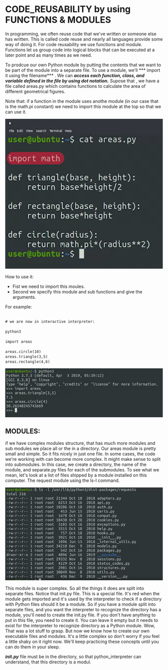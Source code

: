 # CODE_REUSABILITY by using FUNCTIONS & MODULES
In programming, we often reuse code that we've written or someone else has written. This is called code reuse and nearly all languages provide some way of doing it. For code reusability we use functions and module. Functions let us group code into logical blocks that can be executed at a later point and as many times as we need. 

To prodcue our own Python module by putting the contents that we want to be part of the module into a separate file. To use a module, we'll *** import it using the filename*** . We can ***access each function, class, and variable defined in the file by using dot notation.*** Supose that ,  we have a file called areas.py which contains functions to calculate the area of different geometrical figures. 

Note that: if a function in the module  uses anothe module (in our case that is the math.pi constant) we need to import this module at the top so that we can use it.

![areas_module](images/areas_module.png)

How to use it: 
- Fist we need to import this moules. 
- Second we specify this module and sub functions and give the arguments. 

For example:

```python3

# we are now in interactive interpreter:

python3

import areas

areas.circle(10)
areas.triangle(3,5)
areas.rectangle(4,6)

```
![import](images/import.png)
## MODULES:

if we have complex modules structure, that has much more modules and sub modules we place all or the in a directory.
Our areas module is pretty small and simple. So it fits nicely in just one file. In some cases, the code we're working with can become more complex. It might make sense to split into submodules. In this case, we create a directory, the name of the module, and separate.py files for each of the submodules. To see what we mean, let's look at a list of files shipped by a module installed on this computer. The request module using the ls-l command.

![request](images/request.png)


This module is super complex. So all the things it does are split into separate files. Notice that init.py file. This is a special file. It's red when the module gets imported and it's used by the interpreter to check if a directory with Python files should it be a module. So if you have a module split into separate files, and you want the interpreter to recognize the directory has a module, you'll need to create the init.py file. If you don't have anything to put in this file, you need to create it. You can leave it empty but it needs to exist for the interpreter to recognize directory as a Python module. Wow, That was a lot stuff to grasp. But now we know how to create our own executable files and modules. It's a little complex so don't worry if you feel a little shaky on it right now. We'll keep practicing these concepts until you can do them in your sleep.

***__init.py__*** file must be in the directory, so that python_interpreter can understand, that this directory is a modul.  

